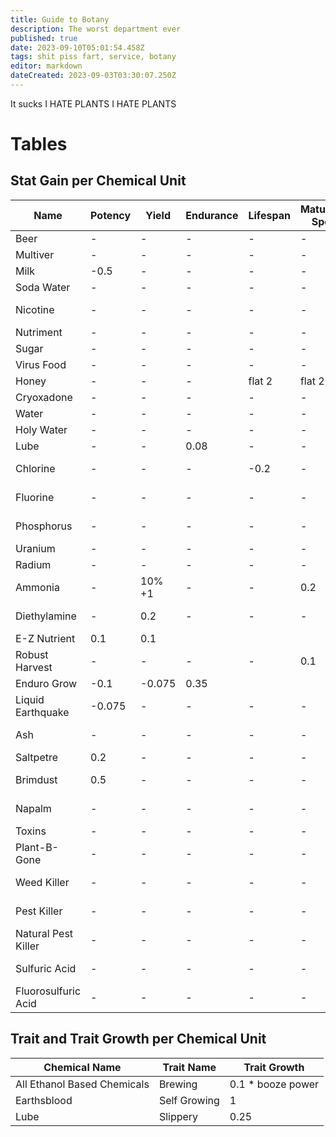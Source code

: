 ```yaml
---
title: Guide to Botany
description: The worst department ever
published: true
date: 2023-09-10T05:01:54.458Z
tags: shit piss fart, service, botany
editor: markdown
dateCreated: 2023-09-03T03:30:07.250Z
---
```


It sucks I HATE PLANTS I HATE PLANTS

# Tables

## Stat Gain per Chemical Unit

| Name | Potency | Yield | Endurance | Lifespan | Maturation Speed | Production Speed |     | Plant Health | Water | Weed Rate | Weed Chance | Weed Level | Pest Level | Toxicity |
| --- | --- | --- | --- | --- | --- | --- | --- | --- | --- | --- | --- | --- | --- | --- |
| Beer | \-  | \-  | \-  | \-  | \-  | \-  |     | \-0.05 | 0.7 | \-  | \-  | \-  | \-  | \-  |
| Multiver | \-  | \-  | \-  | \-  | \-  | \-  |     | \-  | \-  | \-  | \-  | \-  | \-  | \-2 |
| Milk | \-0.5 | \-  | \-  | \-  | \-  | \-  |     | 0.1 | 1   | \-  | \-  | \-  | \-  | \-  |
| Soda Water | \-  | \-  | \-  | \-  | \-  | \-  |     | 0.1 | 1   | \-  | \-  | \-  | \-  | \-  |
| Nicotine | \-  | \-  | \-  | \-  | \-  | \-  |     | \-  | \-  | \-  | \-  | \-  | flat -2 | 1   |
| Nutriment | \-  | \-  | \-  | \-  | \-  | \-  |     | 0.2 | \-  | \-  | \-  | \-  | \-  | \-  |
| Sugar | \-  | \-  | \-  | \-  | \-  | \-  |     |     |     | \-  | \-  | flat 2 | flat 2 |     |
| Virus Food | \-  | \-  | \-  | \-  | \-  | \-  |     | \-0.5 | \-  | \-  | \-  | \-  | \-  | \-  |
| Honey | -   | -   | -   | flat 2 | flat 2 | -   |     | -   | -   | \-  | \-  | flat 2 | flat 2 | -   |
| Cryoxadone | \-  | \-  | \-  | \-  | \-  | \-  |     | 3   |     | \-  | \-  | -   | -   | -3  |
| Water | \-  | \-  | \-  | \-  | \-  | \-  |     |     | 1   | \-  | \-  | \-  | \-  | \-  |
| Holy Water | \-  | \-  | \-  | \-  | \-  | \-  |     | 0.1 | 1   | \-  | \-  | \-  | \-  | \-  |
| Lube | \-  | \-  | 0.08 | \-  | \-  | \-  |     |     |     | \-  | \-  | \-  | \-  | \-  |
| Chlorine | \-  | \-  | \-  | \-0.2 | \-  | \-  |     | \-1 | \-0.5 | \-  | \-  | flat - 3 | \-  | 1.5 |
| Fluorine | \-  | \-  | \-  | \-  | \-  | \-  |     | \-2 | \-0.5 | \-  | \-  | flat -4 | \-  | 2.5 |
| Phosphorus | \-  | \-  | \-  | \-  | \-  | \-  |     | \-0.75 | \-0.5 | \-  | \-  | flat -2 | \-  | \-  |
| Uranium | \-  | \-  | \-  | \-  | \-  | \-  |     | \-1 | \-  | \-  | \-  | \-  | \-  | 1   |
| Radium | \-  | \-  | \-  | \-  | \-  | \-  |     | \-1 | \-  | \-  | \-  | \-  | \-  | 1   |
| Ammonia | \-  | 10% +1 | \-  | \-  | 0.2 | 0.1 |     | 0.12 | \-  | \-  | \-  | \-  | \-  | \-  |
| Diethylamine | \-  | 0.2 | \-  | \-  | \-  | \-  |     | 1   | \-  | \-  | \-  | \-  | flat -2 | \-  |
| E-Z Nutrient | 0.1 | 0.1 |     |     |     |     |     | 0.15 | \-  | \-  | \-  | \-  | \-  | \-  |
| Robust Harvest | \-  | \-  | \-  | \-  | 0.1 | 0.05 |     | \-  | \-  | \-  | \-  | \-  | \-  | \-  |
| Enduro Grow | \-0.1 | \-0.075 | 0.35 |     |     |     |     | \-  | \-  | \-  | \-  | \-  | \-  | \-  |
| Liquid Earthquake | \-0.075 | \-  | \-  | \-  | \-  | \-  |     | \-  | \-  | 0.1 | 0.3 | \-  | \-  | \-  |
| Ash | \-  | \-  | \-  | \-  | \-  | \-  |     | 1   | \-  | \-  | \-  | flat -1 | \-  | \-  |
| Saltpetre | 0.2 | \-  | \-  | \-  | \-  | \-0.1 |     | 0.18 | \-  | \-  | \-  | \-  | \-  | \-  |
| Brimdust | 0.5 | \-  | \-  | \-  | \-  | \-  |     | 1   | \-  | \-  | \-  | flat -1 | flat -1 | \-  |
| Napalm | \-  | \-  | \-  | \-  | \-  | \-  |     | \-6 | \-  | \-  | \-  | flat - 9 | \-  | 7   |
| Toxins | \-  | \-  | \-  | \-  | \-  | \-  |     | \-  | \-  | \-  | \-  | \-  | \-  | 2   |
| Plant-B-Gone | \-  | \-  | \-  | \-  | \-  | \-  |     | \-10 | \-  | \-  | \-  | flat -8 | \-  | 6   |
| Weed Killer | \-  | \-  | \-  | \-  | \-  | \-  |     | \-  | \-  | \-  | \-  | flat -2 | \-  | 0.5 |
| Pest Killer | \-  | \-  | \-  | \-  | \-  | \-  |     | \-  | \-  | \-  | \-  | \-  | flat -2 | 1   |
| Natural Pest Killer | \-  | \-  | \-  | \-  | \-  | \-  |     | \-  | \-  | \-  | \-  | \-  | flat -2 | 0.1 |
| Sulfuric Acid | \-  | \-  | \-  | \-  | \-  | \-  |     | \-1 | \-  | \-  | \-  | flat -2 | \-  | 1.5 |
| Fluorosulfuric Acid | \-  | \-  | \-  | \-  | \-  | \-  |     | \-2 | \-  | \-  | \-  | flat -4 | \-  | 3   |

## Trait and Trait Growth per Chemical Unit

| Chemical Name | Trait Name | Trait Growth |
| --- | --- | --- |
| All Ethanol Based Chemicals | Brewing | 0.1 \* booze power |
| Earthsblood | Self Growing | 1   |
| Lube | Slippery | 0.25 |